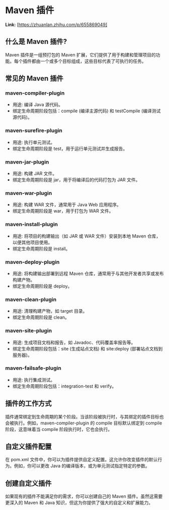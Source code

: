 # Maven 插件



 **Link:** [https://zhuanlan.zhihu.com/p/655869049]

## 什么是 Maven 插件?  

Maven 插件是一组预打包的 Maven 扩展，它们提供了用于构建和管理项目的功能。每个插件都由一个或多个目标组成，这些目标代表了可执行的任务。

## 常见的 Maven 插件  
### maven-compiler-plugin  

* 用途: 编译 Java 源代码。
* 绑定生命周期阶段包括：compile (编译主源代码) 和 testCompile (编译测试源代码)。

### maven-surefire-plugin  

* 用途: 执行单元测试。
* 绑定生命周期阶段是 test，用于运行单元测试并生成报告。

### maven-jar-plugin  

* 用途: 构建 JAR 文件。
* 绑定生命周期阶段是 jar，用于将编译后的代码打包为 JAR 文件。

### maven-war-plugin  

* 用途: 构建 WAR 文件，通常用于 Java Web 应用程序。
* 绑定生命周期阶段是 war，用于打包为 WAR 文件。

### maven-install-plugin  

* 用途: 将项目的构建输出（如 JAR 或 WAR 文件）安装到本地 Maven 仓库，以便其他项目使用。
* 绑定生命周期阶段是 install。

### maven-deploy-plugin  

* 用途: 将构建输出部署到远程 Maven 仓库，通常用于与其他开发者共享或发布构建产物。
* 绑定生命周期阶段是 deploy。

### maven-clean-plugin  

* 用途: 清理构建产物，如 target 目录。
* 绑定生命周期阶段是 clean。

### maven-site-plugin  

* 用途: 生成项目文档和报告，如 Javadoc、代码覆盖率报告等。
* 绑定生命周期阶段包括：site (生成站点文档) 和 site:deploy (部署站点文档到服务器)。

### maven-failsafe-plugin  

* 用途: 执行集成测试。
* 绑定生命周期阶段包括：integration-test 和 verify。

## 插件的工作方式  

插件通常绑定到生命周期的某个阶段。当该阶段被执行时，与其绑定的插件目标也会被执行。例如，maven-compiler-plugin 的 compile 目标默认绑定到 compile 阶段，这意味着当 compile 阶段执行时，它也会执行。

## 自定义插件配置  

在 pom.xml 文件中，你可以为插件提供自定义配置。这允许你改变插件的默认行为。例如，你可以更改 Java 的编译版本，或为单元测试指定特定的参数。

## 创建自定义插件  

如果现有的插件不能满足你的需求，你可以创建自己的 Maven 插件。虽然这需要更深入的 Maven 和 Java 知识，但这为你提供了强大的自定义和扩展能力。

